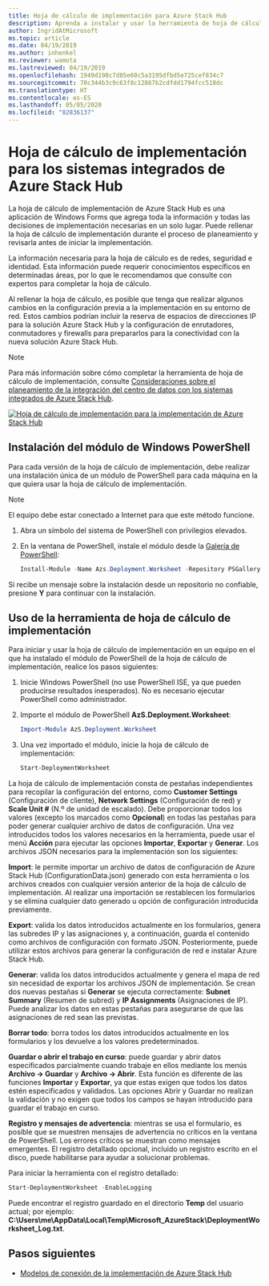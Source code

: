 ```yaml
---
title: Hoja de cálculo de implementación para Azure Stack Hub
description: Aprenda a instalar y usar la herramienta de hoja de cálculo de implementación para implementar Azure Stack Hub.
author: IngridAtMicrosoft
ms.topic: article
ms.date: 04/19/2019
ms.author: inhenkel
ms.reviewer: wamota
ms.lastreviewed: 04/19/2019
ms.openlocfilehash: 1949d198c7d85e60c5a3195dfbd5e725cef834c7
ms.sourcegitcommit: 70c344b3c9c63f8c12867b2cdfdd1794fcc518dc
ms.translationtype: HT
ms.contentlocale: es-ES
ms.lasthandoff: 05/05/2020
ms.locfileid: "82836137"
---
```

# <a name="deployment-worksheet-for-azure-stack-hub-integrated-systems"></a>Hoja de cálculo de implementación para los sistemas integrados de Azure Stack Hub

La hoja de cálculo de implementación de Azure Stack Hub es una aplicación de Windows Forms que agrega toda la información y todas las decisiones de implementación necesarias en un solo lugar. Puede rellenar la hoja de cálculo de implementación durante el proceso de planeamiento y revisarla antes de iniciar la implementación.

La información necesaria para la hoja de cálculo es de redes, seguridad e identidad. Esta información puede requerir conocimientos específicos en determinadas áreas, por lo que le recomendamos que consulte con expertos para completar la hoja de cálculo.

Al rellenar la hoja de cálculo, es posible que tenga que realizar algunos cambios en la configuración previa a la implementación en su entorno de red. Estos cambios podrían incluir la reserva de espacios de direcciones IP para la solución Azure Stack Hub y la configuración de enrutadores, conmutadores y firewalls para prepararlos para la conectividad con la nueva solución Azure Stack Hub.

> [!NOTE]
> Para más información sobre cómo completar la herramienta de hoja de cálculo de implementación, consulte [Consideraciones sobre el planeamiento de la integración del centro de datos con los sistemas integrados de Azure Stack Hub](azure-stack-datacenter-integration.md).

[![Hoja de cálculo de implementación para la implementación de Azure Stack Hub](media/azure-stack-deployment-worksheet/depworksheet.png "Hoja de cálculo de implementación")](media/azure-stack-deployment-worksheet/depworksheet.png)

## <a name="installing-the-windows-powershell-module"></a>Instalación del módulo de Windows PowerShell

Para cada versión de la hoja de cálculo de implementación, debe realizar una instalación única de un módulo de PowerShell para cada máquina en la que quiera usar la hoja de cálculo de implementación.

> [!NOTE]  
> El equipo debe estar conectado a Internet para que este método funcione.

1. Abra un símbolo del sistema de PowerShell con privilegios elevados.

2. En la ventana de PowerShell, instale el módulo desde la [Galería de PowerShell](https://www.powershellgallery.com/packages/Azs.Deployment.Worksheet/):

   ```PowerShell
   Install-Module -Name Azs.Deployment.Worksheet -Repository PSGallery
   ```

Si recibe un mensaje sobre la instalación desde un repositorio no confiable, presione **Y** para continuar con la instalación.

## <a name="use-the-deployment-worksheet-tool"></a>Uso de la herramienta de hoja de cálculo de implementación

Para iniciar y usar la hoja de cálculo de implementación en un equipo en el que ha instalado el módulo de PowerShell de la hoja de cálculo de implementación, realice los pasos siguientes:

1. Inicie Windows PowerShell (no use PowerShell ISE, ya que pueden producirse resultados inesperados). No es necesario ejecutar PowerShell como administrador.

2. Importe el módulo de PowerShell **AzS.Deployment.Worksheet**:

   ```PowerShell
   Import-Module AzS.Deployment.Worksheet
   ```

3. Una vez importado el módulo, inicie la hoja de cálculo de implementación:

   ```PowerShell
   Start-DeploymentWorksheet
   ```

La hoja de cálculo de implementación consta de pestañas independientes para recopilar la configuración del entorno, como **Customer Settings** (Configuración de cliente), **Network Settings** (Configuración de red) y **Scale Unit #** (N.º de unidad de escalado). Debe proporcionar todos los valores (excepto los marcados como **Opcional**) en todas las pestañas para poder generar cualquier archivo de datos de configuración. Una vez introducidos todos los valores necesarios en la herramienta, puede usar el menú **Acción** para ejecutar las opciones **Importar**, **Exportar** y **Generar**. Los archivos JSON necesarios para la implementación son los siguientes:

**Import**: le permite importar un archivo de datos de configuración de Azure Stack Hub (ConfigurationData.json) generado con esta herramienta o los archivos creados con cualquier versión anterior de la hoja de cálculo de implementación. Al realizar una importación se restablecen los formularios y se elimina cualquier dato generado u opción de configuración introducida previamente.

**Export**: valida los datos introducidos actualmente en los formularios, genera las subredes IP y las asignaciones y, a continuación, guarda el contenido como archivos de configuración con formato JSON. Posteriormente, puede utilizar estos archivos para generar la configuración de red e instalar Azure Stack Hub.

**Generar**: valida los datos introducidos actualmente y genera el mapa de red sin necesidad de exportar los archivos JSON de implementación. Se crean dos nuevas pestañas si **Generar** se ejecuta correctamente: **Subnet Summary** (Resumen de subred) y **IP Assignments** (Asignaciones de IP). Puede analizar los datos en estas pestañas para asegurarse de que las asignaciones de red sean las previstas.

**Borrar todo**: borra todos los datos introducidos actualmente en los formularios y los devuelve a los valores predeterminados.

**Guardar o abrir el trabajo en curso**: puede guardar y abrir datos especificados parcialmente cuando trabaje en ellos mediante los menús **Archivo -> Guardar** y **Archivo -> Abrir**. Esta función es diferente de las funciones **Importar** y **Exportar**, ya que estas exigen que todos los datos estén especificados y validados. Las opciones Abrir y Guardar no realizan la validación y no exigen que todos los campos se hayan introducido para guardar el trabajo en curso.

**Registro y mensajes de advertencia**: mientras se usa el formulario, es posible que se muestren mensajes de advertencia no críticos en la ventana de PowerShell. Los errores críticos se muestran como mensajes emergentes. El registro detallado opcional, incluido un registro escrito en el disco, puede habilitarse para ayudar a solucionar problemas.

Para iniciar la herramienta con el registro detallado:

   ```PowerShell
   Start-DeploymentWorksheet -EnableLogging
   ```

Puede encontrar el registro guardado en el directorio **Temp** del usuario actual; por ejemplo: **C:\Users\me\AppData\Local\Temp\Microsoft_AzureStack\DeploymentWorksheet_Log.txt**.

## <a name="next-steps"></a>Pasos siguientes

* [Modelos de conexión de la implementación de Azure Stack Hub](azure-stack-connection-models.md)
